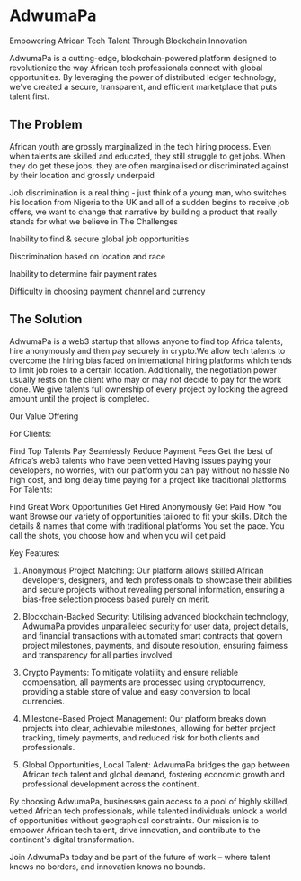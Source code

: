 # AdwumaPa
Empowering African Tech Talent Through Blockchain Innovation

AdwumaPa is a cutting-edge, blockchain-powered platform designed to revolutionize the way African tech professionals connect with global opportunities. By leveraging the power of distributed ledger technology, we've created a secure, transparent, and efficient marketplace that puts talent first.


## The Problem

African youth are grossly marginalized in the tech hiring process. Even when talents are skilled and educated, they still struggle to get jobs. When they do get these jobs, they are often marginalised or discriminated against by their location and grossly underpaid 

Job discrimination is a real thing - just think of a young man, who switches his location from Nigeria to the UK and  all of a sudden begins to receive job offers, we want to change that narrative by building a product that really stands for what we believe in The Challenges 

Inability to find & secure global job opportunities

Discrimination based on location and race 

Inability to determine fair payment rates 

Difficulty in choosing payment channel and currency 



## The Solution 

AdwumaPa is a web3 startup that allows anyone to find top Africa talents, hire anonymously and then pay securely in crypto.We allow tech talents to overcome the hiring bias faced on international hiring platforms which tends to limit job roles to a certain location. Additionally, the negotiation power usually rests on the client who may or may not decide to pay for the work done. We give  talents full ownership of every project by locking the agreed amount until the project is completed. 

Our Value Offering 

For Clients: 

Find Top Talents 
Pay Seamlessly 
Reduce Payment Fees
Get the best of Africa’s web3 talents who have been vetted 
Having issues paying your developers, no worries, with our platform you can pay without no hassle No high cost, and long delay time paying for a project like traditional platforms 
For Talents: 

Find Great Work Opportunities 
Get Hired Anonymously 
Get Paid How You want
Browse our variety of opportunities tailored to fit your skills. Ditch the details & names that come with traditional platforms 
You set the pace. You call the shots, you choose how and when you will get paid


Key Features:

1. Anonymous Project Matching: Our platform allows skilled African developers, designers, and tech professionals to showcase their abilities and secure projects without revealing personal information, ensuring a bias-free selection process based purely on merit.

2. Blockchain-Backed Security: Utilising advanced blockchain technology, AdwumaPa provides unparalleled security for user data, project details, and financial transactions with automated smart contracts that govern project milestones, payments, and dispute resolution, ensuring fairness and transparency for all parties involved.

3. Crypto Payments: To mitigate volatility and ensure reliable compensation, all payments are processed using cryptocurrency, providing a stable store of value and easy conversion to local currencies.

4. Milestone-Based Project Management: Our platform breaks down projects into clear, achievable milestones, allowing for better project tracking, timely payments, and reduced risk for both clients and professionals.

5. Global Opportunities, Local Talent: AdwumaPa bridges the gap between African tech talent and global demand, fostering economic growth and professional development across the continent.




By choosing AdwumaPa, businesses gain access to a pool of highly skilled, vetted African tech professionals, while talented individuals unlock a world of opportunities without geographical constraints. Our mission is to empower African tech talent, drive innovation, and contribute to the continent's digital transformation.

Join AdwumaPa today and be part of the future of work – where talent knows no borders, and innovation knows no bounds.
